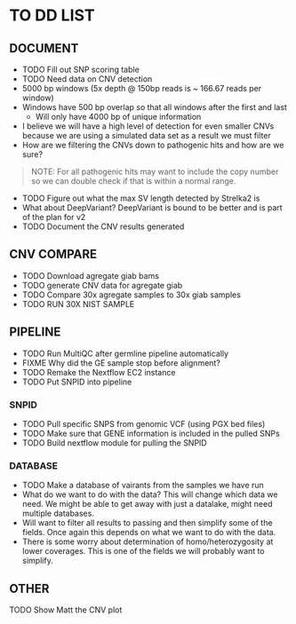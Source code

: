# TO DD LIST

## DOCUMENT

- TODO Fill out SNP scoring table
- TODO Need data on CNV detection
- 5000 bp windows (5x depth @ 150bp reads is ~ 166.67 reads per window)
- Windows have 500 bp overlap so that all windows after the first and last
  - Will only have 4000 bp of unique information
- I believe we will have a high level of detection for even smaller CNVs because we are using a simulated data set as a result we must filter
- How are we filtering the CNVs down to pathogenic hits and how are we sure?
> NOTE: For all pathogenic hits may want to include the copy number so we can double check if that is within a normal range.
- TODO Figure out what the max SV length detected by Strelka2 is
- What about DeepVariant? DeepVariant is bound to be better and is part of the plan for v2
- TODO Document the CNV results generated


## CNV COMPARE

- TODO Download agregate giab bams
- TODO generate CNV data for agregate giab
- TODO Compare 30x agregate samples to 30x giab samples
- TODO RUN 30X NIST SAMPLE


## PIPELINE

- TODO Run MultiQC after germline pipeline automatically
- FIXME Why did the GE sample stop before alignment?
- TODO Remake the Nextflow EC2 instance
- TODO Put SNPID into pipeline


### SNPID

- TODO Pull specific SNPS from genomic VCF (using PGX bed files)
- TODO Make sure that GENE information is included in the pulled SNPs
- TODO Build nextflow module for pulling the SNPID


### DATABASE

- TODO Make a database of vairants from the samples we have run
- What do we want to do with the data? This will change which data we need. We might be able to get away with just a datalake, might need multiple databases.
- Will want to filter all results to passing and then simplify some of the fields. Once again this depends on what we want to do with the data.
- There is some worry about determination of homo/heterozygosity at lower coverages. This is one of the fields we will probably want to simplify.


## OTHER

TODO Show Matt the CNV plot
